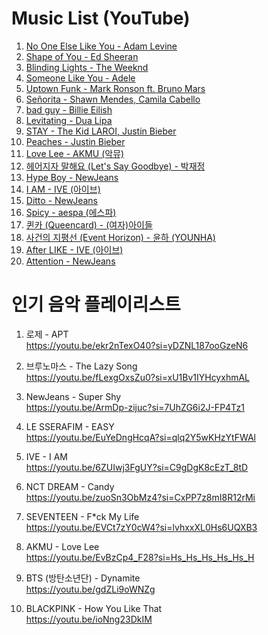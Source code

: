 # Music List (YouTube)

1. [No One Else Like You - Adam Levine](https://www.youtube.com/watch?v=9r8pJ3Xv1Hc)
2. [Shape of You - Ed Sheeran](https://www.youtube.com/watch?v=JGwWNGJdvx8)
3. [Blinding Lights - The Weeknd](https://www.youtube.com/watch?v=4NRXx6U8ABQ)
4. [Someone Like You - Adele](https://www.youtube.com/watch?v=hLQl3WQQoQ0)
5. [Uptown Funk - Mark Ronson ft. Bruno Mars](https://www.youtube.com/watch?v=OPf0YbXqDm0)
6. [Señorita - Shawn Mendes, Camila Cabello](https://www.youtube.com/watch?v=Pkh8UtuejGw)
7. [bad guy - Billie Eilish](https://www.youtube.com/watch?v=DyDfgMOUjCI)
8. [Levitating - Dua Lipa](https://www.youtube.com/watch?v=TUVcZfQe-Kw)
9. [STAY - The Kid LAROI, Justin Bieber](https://www.youtube.com/watch?v=kTJczUoc26U)
10. [Peaches - Justin Bieber](https://www.youtube.com/watch?v=tQ0yjYUFKAE)
11. [Love Lee - AKMU (악뮤)](https://www.youtube.com/watch?v=9OXb5b0aP9Q)
12. [헤어지자 말해요 (Let's Say Goodbye) - 박재정](https://www.youtube.com/watch?v=QhC1ChP9UuE)
13. [Hype Boy - NewJeans](https://www.youtube.com/watch?v=js1CtxSY38I)
14. [I AM - IVE (아이브)](https://www.youtube.com/watch?v=6ZUIwj3FgUY)
15. [Ditto - NewJeans](https://www.youtube.com/watch?v=pSUydWEqKwE)
16. [Spicy - aespa (에스파)](https://www.youtube.com/watch?v=Os_heh8vPfs)
17. [퀸카 (Queencard) - (여자)아이들](https://www.youtube.com/watch?v=Jh4QFaPmdss)
18. [사건의 지평선 (Event Horizon) - 윤하 (YOUNHA)](https://www.youtube.com/watch?v=4HG_CJzyX6A)
19. [After LIKE - IVE (아이브)](https://www.youtube.com/watch?v=F0B7HDiY-10)
20. [Attention - NewJeans](https://www.youtube.com/watch?v=js1CtxSY38I)

# 인기 음악 플레이리스트

1. 로제 - APT  
https://youtu.be/ekr2nTexO40?si=yDZNL187ooGzeN6

2. 브루노마스 - The Lazy Song  
https://youtu.be/fLexgOxsZu0?si=xU1Bv1IYHcyxhmAL

3. NewJeans - Super Shy  
https://youtu.be/ArmDp-zijuc?si=7UhZG6i2J-FP4Tz1

4. LE SSERAFIM - EASY  
https://youtu.be/EuYeDngHcqA?si=qlq2Y5wKHzYtFWAl

5. IVE - I AM  
https://youtu.be/6ZUIwj3FgUY?si=C9gDgK8cEzT_8tD

6. NCT DREAM - Candy  
https://youtu.be/zuoSn3ObMz4?si=CxPP7z8mI8R12rMi

7. SEVENTEEN - F*ck My Life  
https://youtu.be/EVCt7zY0cW4?si=lvhxxXL0Hs6UQXB3

8. AKMU - Love Lee  
https://youtu.be/EvBzCp4_F28?si=Hs_Hs_Hs_Hs_Hs_H

9. BTS (방탄소년단) - Dynamite  
https://youtu.be/gdZLi9oWNZg

10. BLACKPINK - How You Like That  
https://youtu.be/ioNng23DkIM 